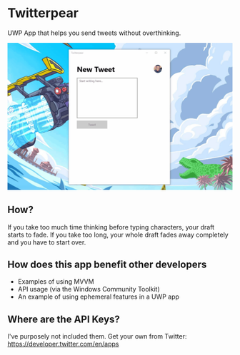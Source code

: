 # Twitterpear
UWP App that helps you send tweets without overthinking.

![Demo of Twitterpear showing off app text fading after a few seconds of no activity](img/TwitterpearDemo.gif)

## How?
If you take too much time thinking before typing characters, your draft starts to fade. If you take too long, your whole draft fades away completely and you have to start over.

## How does this app benefit other developers
- Examples of using MVVM
- API usage (via the Windows Community Toolkit)
- An example of using ephemeral features in a UWP app

## Where are the API Keys?
I've purposely not included them. Get your own from Twitter: https://developer.twitter.com/en/apps
